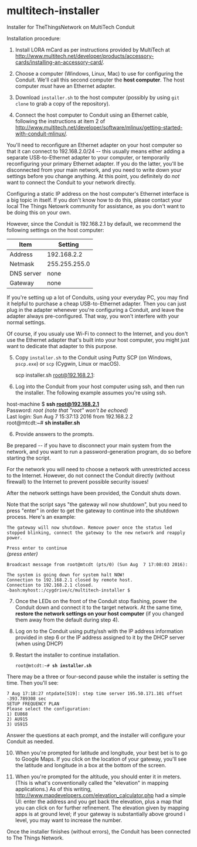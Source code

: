 # multitech-installer
Installer for TheThingsNetwork on MultiTech Conduit

Installation procedure:

1. Install LORA mCard as per instructions provided by MultiTech at
<http://www.multitech.net/developer/products/accessory-cards/installing-an-accessory-card/>.

2. Choose a computer (Windows, Linux, Mac) to use for configuring the Conduit. We'll call
this second computer the **host computer**. The host computer *must* have an Ethernet adapter.

3. Download `installer.sh` to the host computer (possibly
by using `git clone` to grab a copy of the repository). 

4. Connect the host computer to Conduit using an Ethernet cable, following the instructions at item 2 of
<http://www.multitech.net/developer/software/mlinux/getting-started-with-conduit-mlinux/>.

 You'll need to reconfigure an Ethernet adapter on your host computer so 
that it can connect to 192.168.2.0/24 -- this usually means either adding a
separate USB-to-Ethernet adapter to your computer, or temporarily reconfiguring
your primary Ethernet adapter. If you do the latter, you'll be disconnected
from your main network, and you need to write down your settings before you 
change anything. At this point, you definitely do *not* want to connect the Conduit
to your network directly.

 Configuring a static IP address on the host computer's Ethernet interface is a big topic in itself. If you
don't know how to do this, please contact your local The Things Netowrk community for
assistance, as you don't want to be doing this on your own.

 However, since the Conduit is 192.168.2.1 by default, we recommend the following settings on the host computer:

 Item|Setting
 ----|-------
 Address|192.168.2.2
 Netmask|255.255.255.0
 DNS server|none
 Gateway|none

 If you're setting up a lot of Conduits, using your everyday PC, you may find it helpful to purchase a cheap
USB-to-Ethernet adapter. Then you can just plug in the adapter whenever you're configuring a Conduit, and leave
the adapter always pre-configured. That way, you won't interfere with your normal settings.

 Of course, if you usualy use Wi-Fi to connect to the Internet, and you don't use the Ethernet adapter that's built
into your host computer, you might just want to dedicate that adapter to this purpose.  

5. Copy `installer.sh` to the Conduit using Putty SCP (on Windows, `pscp.exe`) or `scp` (Cygwin, Linux or macOS).

    scp installer.sh root@192.168.2.1:

6. Log into the Conduit from your host computer using ssh, and then run the installer. The following example assumes
you're using ssh.

  host-machine $ **ssh root@192.168.2.1**  
  Password: _root_ _(note that "root" won't be echoed)_  
  Last login: Sun Aug  7 15:37:13 2016 from 192.168.2.2  
  root@mtcdt:~# **sh installer.sh**

6. Provide answers to the prompts.  

 Be prepared -- if you have to disconnect your main system from the network, and you want to run a password-generation
 program, do so before starting the script.

   For the network you will need to choose a network with unrestricted access to the
   Internet. However, do not connect the Conduit directly (without firewall) to
   the Internet to prevent possible security issues!

   After the network settings have been provided, the Conduit shuts down. 

 Note that the script says "the gateway wil now shutdown", but you need to press "enter" in order to 
 get the gateway to continue into the shutdown process.  Here's an example:

 `The gateway will now shutdown. Remove power once the status led`   
 `stopped blinking, connect the gateway to the new network and reapply`  
 `power.`  

 `Press enter to continue`  
 _(press enter)_

 `Broadcast message from root@mtcdt (pts/0) (Sun Aug  7 17:08:03 2016):`  
  
 `The system is going down for system halt NOW!`  
 `Connection to 192.168.2.1 closed by remote host.`  
 `Connection to 192.168.2.1 closed.`  
 `-bash:myhost::/cygdrive/c/multitech-installer $ `

7. Once the
   LEDs on the front of the Conduit stop flashing, power the Conduit down and
   connect it to the target network. At the same time, **restore the network settings on your
   host computer** (if you changed them away from the default during step 4).

8. Log on to the Conduit using putty/ssh with the IP address information provided in
   step 6 or the IP address assigned to it by the DHCP server (when using DHCP)

9. Restart the installer to continue installation.

    `root@mtcdt:~# `**`sh installer.sh`**

 There may be a three or four-second pause while the installer is setting the time. Then you'll see:

  `7 Aug 17:18:27 ntpdate[519]: step time server 195.50.171.101 offset -393.789308 sec`  
  `SETUP FREQUENCY PLAN`  
  `Please select the configuration:`  
  `1) EU868`  
  `2) AU915`  
  `3) US915`  

 Answer the questions at each prompt, and the installer will configure your Conduit as needed.

10. When you're prompted for latitude and longitude, your best bet is to go to Google Maps. If you click on the location
 of your gateway, you'll see the latitude and longitude in a box at the bottom of the screen.

11. When you're prompted for the altitude, you should enter it in meters. (This is what's conventionally called the 
 "elevation" in mapping applications.) As of this writing, http://www.mapdevelopers.com/elevation_calculator.php 
 had a simple UI: enter the address and you get back the elevation, plus a map that you can click on for further 
 refinement. The elevation given by mapping apps is at ground level; if your gateway is substantially above ground i
 level, you may want to increase the number. 

Once the installer finishes (without errors), the Conduit has been connected to The Things Network.
